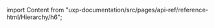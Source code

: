 
import Content from "uxp-documentation/src/pages/api-ref/reference-html/Hierarchy/h6";

<Content query="product=photoshop"/>
